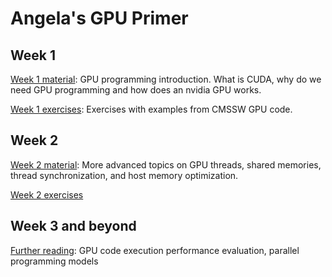 # Angela's GPU Primer

<!-- I wasn't sure how to start knowledge transfer. -->

<!-- In this previous approach I started creating a course to cover `CUDA` basics and make the reader familiar with `CMSSW`. -->

<!-- It was the wrong approach.

No one told me so, not because they didn't see what I was doing, but because they didn't know what I should be doing.

It is hard when there is no management or the management doesn't know what should happen. One could argue that the two are the same.

So I won't be the one creating already available content for some people not doing their part of the work using already existing resources.  -->

<!-- Don't worry A, you did an awesome job, even if you don't realize it now :) -->



## Week 1

[Week 1 material](weeks/week01.md): GPU programming introduction. What is CUDA, why do we need GPU programming and
how does an nvidia GPU works.

[Week 1 exercises](weeks/week01_exercises.md): Exercises with examples from CMSSW GPU code. 

## Week 2

[Week 2 material](weeks/week02.md): More advanced topics on GPU threads, shared memories,
thread synchronization, and host memory optimization.

[Week 2 exercises](weeks/week02_exercises.md)

## Week 3 and beyond

[Further reading](weeks/further_reading.md): GPU code execution performance evaluation, parallel programming models
